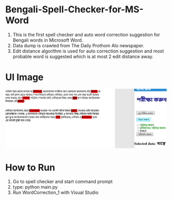# Bengali-Spell-Checker-for-MS-Word

1. This is the first spell checker and auto word correction suggestion for Bengali words in Microsoft Word.
2. Data dump is crawled from The Daily Prothom Alo newspaper.
3. Edit distance algorithm is used for auto correction suggestion and most probable word is suggested which is at most 2 edit distance        away.


# UI Image

![UI IMAGE](UI_image.png)



# How to Run
1. Go to spell checker and start command prompt
2. type: python main.py
3. Run WordCorrection_1 with Visual Studio
